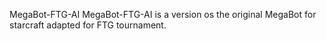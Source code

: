 MegaBot-FTG-AI
    MegaBot-FTG-AI is a version os the original MegaBot for starcraft adapted for FTG tournament.
